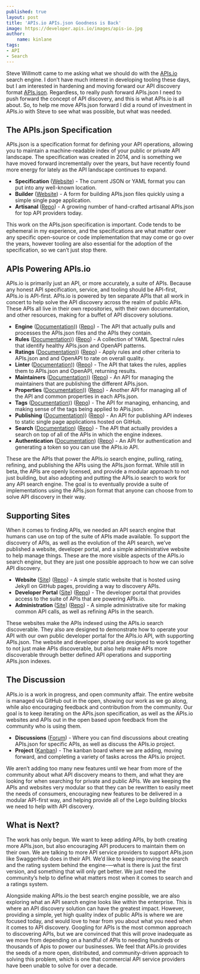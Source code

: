 ```yaml
---
published: true
layout: post
title: 'APIs.io APIs.json Goodness is Back'
image: https://developer.apis.io/images/apis-io.jpg
author:
    name: kinlane
tags:
- API
- Search
---
```

Steve Willmott came to me asking what we should do with the [APIs.io](https://apis.io) search engine. I don’t have much interest in developing tooling these days, but I am interested in hardening and moving forward our API discovery format [APIs.json](https://apis.json). Regardless, to really push forward APIs.json I need to push forward the concept of API discovery, and this is what APIs.io is all about. So, to help me move APIs.json forward I did a round of investment in APIs.io with Steve to see what was possible, but what was needed.

## The APIs.json Specification
APIs.json is a specification format for defining your API operations, allowing you to maintain a machine-readable index of your public or private API landscape. The specification was created in 2014, and is something we have moved forward incrementally over the years, but have recently found more energy for lately as the API landscape continues to expand.

-  **Specification** ([Website](https://apisjson.org/)) - The current JSON or YAML format you can put into any well-known location.
-  **Builder** ([Website](https://apisjson.org/%5D(http://builder.apisyaml.org/))) - A form for building APIs.json files quickly using a simple single page application.
-  **Artisanal** ([Repo](https://github.com/apis-json/artisanal)) - A growing number of hand-crafted artisanal APIs.json for top API providers today.

This work on the APIs.json specification is important. Code tends to be ephemeral in my experience, and the specifications are what matter over any specific open-source or code implementation that may come or go over the years, however tooling are also essential for the adoption of the specification, so we can’t just stop there.

## APIs Powering APIs.io
APIs.io is primarily just an API, or more accurately, a suite of APIs. Because any honest API specification, service, and tooling should be API-first, APIs.io is API-first. APIs.io is powered by ten separate APIs that all work in concert to help solve the API discovery across the realm of public APIs. These APIs all live in their own repositories, with their own documentation, and other resources, making for a buffet of API discovery solutions.

-  **Engine** ([Documentation](https://engine-docs.apis.io/))) ([Repo](https://github.com/api-search/engine-api)) - The API that actually pulls and processes the APIs.json files and the APIs they contain.
-  **Rules** ([Documentation](https://rules-docs.apis.io/))) ([Repo](https://github.com/api-search/rules-api)) - A collection of YAML Spectral rules that identify healthy APIs.json and OpenAPI patterns.
-  **Ratings** ([Documentation](https://ratings-docs.apis.io/))) ([Repo](https://github.com/api-search/ratings-api)) - Apply rules and other criteria to APIs.json and and OpenAPI to rate on overall quality.
-  **Linter** ([Documentation](https://linter-docs.apis.io/))) ([Repo](https://github.com/api-search/linter-api)) - The API that takes the rules, applies them to APIs.json and OpenAPI, returning results.
-  **Maintainers** ([Documentation](https://maintainers-docs.apis.io/))) ([Repo](https://github.com/api-search/maintainers-api)) - An API for managing the maintainers that are publishing the different APIs.json.
-  **Properties** ([Documentation](https://properties-docs.apis.io/))) ([Repo](https://github.com/api-search/properties-api)) - Another API for managing all of the API and common properties in each APIs.json.
-  **Tags** ([Documentation](https://tags-docs.apis.io/))) ([Repo](https://github.com/api-search/tags-api)) - The API for managing, enhancing, and making sense of the tags being applied to APis.json.
-  **Publishing** ([Documentation](https://publishing-docs.apis.io/))) ([Repo](https://github.com/api-search/publishing-api)) - An API for publishing API indexes to static single page applications hosted on GitHub.
-  **Search** ([Documentation](https://search-docs.apis.io/)) ([Repo](https://github.com/api-search/search-api)) - The API that actually provides a search on top of all of the APIs in which the engine indexes.
-  **Authentication** ([Documentation](https://auth-docs.apis.io/)) ([Repo](https://github.com/api-search/authentication-api)) - An API for authentication and generating a token so you can use the APIs.io API.

These are the APIs that power the APIs.io search engine, pulling, rating, refining, and publishing the APIs using the APIs.json format. While still in beta, the APIs are openly licensed, and provide a modular approach to not just building, but also adopting and putting the APIs.io search to work for any API search engine. The goal is to eventually provide a suite of implementations using the APIs.json format that anyone can choose from to solve API discovery in their way.

## Supporting Sites
When it comes to finding APIs, we needed an API search engine that humans can use on top of the suite of APIs made available. To support the discovery of APIs, as well as the evolution of the API search, we’ve published a website, developer portal, and a simple administrative website to help manage things. These are the more visible aspects of the APIs.io search engine, but they are just one possible approach to how we can solve API discovery.

-  **Website** ([Site](https://apis.io/)) ([Repo](https://github.com/api-search/web-site)) - A simple static website that is hosted using Jekyll on GitHub pages, providing a way to discovery APIs.
-  **Developer Portal** ([Site](https://developer.apis.io/)) ([Repo](https://github.com/api-search/developer-portal)) - The developer portal that provides access to the suite of APIs that are powering APIs.io.
-  **Administration** ([Site](https://admin.apis.io/)) ([Repo](https://github.com/api-search/admin)) - A simple administrative site for making common API calls, as well as refining APIs in the search.

These websites make the APIs indexed using the APIs.io search discoverable. They also are designed to demonstrate how to operate your API with our own public developer portal for the APIs.io API, with supporting APIs.json. The website and developer portal are designed to work together to not just make APIs discoverable, but also help make APIs more discoverable through better defined API operations and supporting APIs.json indexes.

## The Discussion
APIs.io is a work in progress, and open community affair. The entire website is managed via GitHub out in the open, showing our work as we go along, while also encouraging feedback and contribution from the community. Our goal is to keep iterating on the APIs.json specification, as well as the APIs.io websites and APIs out in the open based upon feedback from the community who is using them.

-  **Discussions** ([Forum](https://github.com/orgs/api-search/projects/1/views/1)) - Where you can find discussions about creating APIs.json for specific APIs, as well as discuss the APIs.io project.
-  **Project** ([Kanban](https://github.com/orgs/api-search/projects/1/views/1)) - The kanban board where we are adding, moving forward, and completing a variety of tasks across the APIs.io project.

We aren’t adding too many new features until we hear from more of the community about what API discovery means to them, and what they are looking for when searching for private and public APIs. We are keeping the APIs and websites very modular so that they can be rewritten to easily meet the needs of consumers, encouraging new features to be delivered in a modular API-first way, and helping provide all of the Lego building blocks we need to help with API discovery.

## What is Next?
The work has only begun. We want to keep adding APIs, by both creating more APIs.json, but also encouraging API producers to maintain them on their own. We are talking to more API service providers to support APIs.json like SwaggerHub does in their API. We’d like to keep improving the search and the rating system behind the engine-—what is there is just the first version, and something that will only get better. We just need the community’s help to define what matters most when it comes to search and a ratings system.

Alongside making APIs.io the best search engine possible, we are also exploring what an API search engine looks like within the enterprise. This is where an API discovery solution can have the greatest impact. However, providing a simple, yet high quality index of public APIs is where we are focused today, and would love to hear from you about what you need when it comes to API discovery. Googling for APIs is the most common approach to discovering APIs, but we are convinced that this will prove inadequate as we move from depending on a handful of APIs to needing hundreds or thousands of Apis to power our businesses. We feel that APIs.io provides the seeds of a more open, distributed, and community-driven approach to solving this problem, which is one that commercial API service providers have been unable to solve for over a decade.